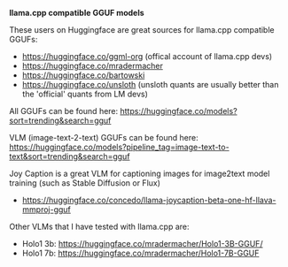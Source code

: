 **llama.cpp compatible GGUF models**

These users on Huggingface are great sources for llama.cpp compatible GGUFs:
- https://huggingface.co/ggml-org (offical account of llama.cpp devs)
- https://huggingface.co/mradermacher
- https://huggingface.co/bartowski
- https://huggingface.co/unsloth (unsloth quants are usually better than the 'official' quants from LM devs)

All GGUFs can be found here: https://huggingface.co/models?sort=trending&search=gguf

VLM (image-text-2-text) GGUFs can be found here: https://huggingface.co/models?pipeline_tag=image-text-to-text&sort=trending&search=gguf

Joy Caption is a great VLM for captioning images for image2text model training (such as Stable Diffusion or Flux)
- https://huggingface.co/concedo/llama-joycaption-beta-one-hf-llava-mmproj-gguf

Other VLMs that I have tested with llama.cpp are:
- Holo1 3b: https://huggingface.co/mradermacher/Holo1-3B-GGUF/
- Holo1 7b: https://huggingface.co/mradermacher/Holo1-7B-GGUF
